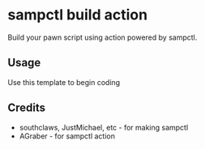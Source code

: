 # sampctl build action
Build your pawn script using action powered by sampctl.

## Usage
Use this template to begin coding

## Credits

- southclaws, JustMichael, etc - for making sampctl
- AGraber - for sampctl action
